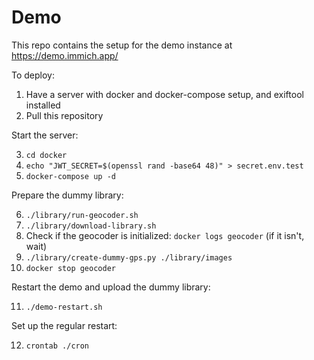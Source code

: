 # Demo
This repo contains the setup for the demo instance at https://demo.immich.app/

To deploy:
1. Have a server with docker and docker-compose setup, and exiftool installed
2. Pull this repository

Start the server:

3. `cd docker`
4. `echo "JWT_SECRET=$(openssl rand -base64 48)" > secret.env.test`
5. `docker-compose up -d`

Prepare the dummy library:

6. `./library/run-geocoder.sh`
7. `./library/download-library.sh`
8. Check if the geocoder is initialized: `docker logs geocoder` (if it isn't, wait)
9. `./library/create-dummy-gps.py ./library/images`
10. `docker stop geocoder`

Restart the demo and upload the dummy library:

11. `./demo-restart.sh`

Set up the regular restart:

12. `crontab ./cron`